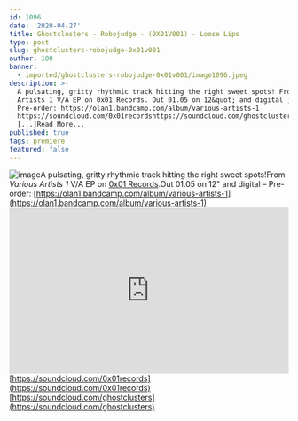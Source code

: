 ```yaml
---
id: 1096
date: '2020-04-27'
title: Ghostclusters - Robojudge - (0X01V001) - Loose Lips
type: post
slug: ghostclusters-robojudge-0x01v001
author: 100
banner:
  - imported/ghostclusters-robojudge-0x01v001/image1096.jpeg
description: >-
  A pulsating, gritty rhythmic track hitting the right sweet spots! From Various
  Artists 1 V/A EP on 0x01 Records. Out 01.05 on 12&quot; and digital ;
  Pre-order: https://olan1.bandcamp.com/album/various-artists-1
  https://soundcloud.com/0x01recordshttps://soundcloud.com/ghostclusters
  [...]Read More...
published: true
tags: premiere
featured: false
---
```

![image](../imported/ghostclusters-robojudge-0x01v001/image1096.jpeg)A pulsating, gritty rhythmic track hitting the right sweet spots!From _Various Artists 1_ V/A EP on [0x01 Records](https://www.residentadvisor.net/record-label.aspx?id=17073).Out 01.05 on 12" and digital – Pre-order: [](https://olan1.bandcamp.com/album/various-artists-1)[https://olan1.bandcamp.com/album/various-artists-1](https://olan1.bandcamp.com/album/various-artists-1)<iframe width='100%' height='300' scrolling='no' frameborder='no' allow='autoplay' src='https://w.soundcloud.com/player/?url=https%3A//api.soundcloud.com/tracks/808355482&color=%23ff5500&auto_play=false&hide_related=false&show_comments=true&show_user=true&show_reposts=false&show_teaser=true'></iframe>[https://soundcloud.com/0x01records](https://soundcloud.com/0x01records)  
[](https://soundcloud.com/ghostclusters)[https://soundcloud.com/ghostclusters](https://soundcloud.com/ghostclusters)
